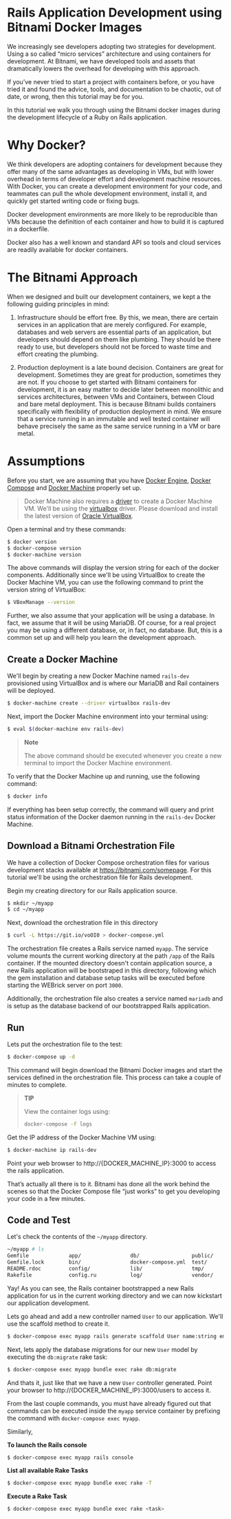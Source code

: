 # Rails Application Development using Bitnami Docker Images

We increasingly see developers adopting two strategies for development. Using a so called “micro services” architecture and using containers for development. At Bitnami, we have developed tools and assets that dramatically lowers the overhead for developing with this approach.

If you’ve never tried to start a project with containers before, or you have tried it and found the advice, tools, and documentation to be chaotic, out of date, or wrong, then this tutorial may be for you.

In this tutorial we walk you through using the Bitnami docker images during the development lifecycle of a Ruby on Rails application.

# Why Docker?

We think developers are adopting containers for development because they offer many of the same advantages as developing in VMs, but with lower overhead in terms of developer effort and development machine resources. With Docker, you can create a development environment for your code, and teammates can pull the whole development environment, install it, and quickly get started writing code or fixing bugs.

Docker development environments are more likely to be reproducible than VMs because the definition of each container and how to build it is captured in a dockerfile.

Docker also has a well known and standard API so tools and cloud services are readily available for docker containers.

# The Bitnami Approach

When we designed and built our development containers, we kept a the following guiding principles in mind:

1. Infrastructure should be effort free. By this, we mean, there are certain services in an application that are merely configured. For example, databases and web servers are essential parts of an application, but developers should depend on them like plumbing. They should be there ready to use, but developers should not be forced to waste time and effort creating the plumbing.

2. Production deployment is a late bound decision. Containers are great for development. Sometimes they are great for production, sometimes they are not. If you choose to get started with Bitnami containers for development, it is an easy matter to decide later between monolithic and services architectures, between VMs and Containers, between Cloud and bare metal deployment. This is because Bitnami builds containers specifically with flexibility of production deployment in mind. We ensure that a service running in an immutable and well tested container will behave precisely the same as the same service running in a VM or bare metal.

# Assumptions

Before you start, we are assuming that you have [Docker Engine](https://www.docker.com/products/docker-engine), [Docker Compose](https://www.docker.com/products/docker-compose) and [Docker Machine](https://www.docker.com/products/docker-machine) properly set up.

> Docker Machine also requires a [driver](https://docs.docker.com/machine/drivers/) to create a Docker Machine VM. We'll be using the [virtualbox](https://docs.docker.com/machine/drivers/virtualbox/) driver. Please download and install the latest version of [Oracle VirtualBox](https://www.virtualbox.org).

Open a terminal and try these commands:

```bash
$ docker version
$ docker-compose version
$ docker-machine version
```

The above commands will display the version string for each of the docker components. Additionally since we'll be using VirtualBox to create the Docker Machine VM, you can use the following command to print the version string of VirtualBox:

```bash
$ VBoxManage --version
```

Further, we also assume that your application will be using a database. In fact, we assume that it will be using MariaDB. Of course, for a real project you may be using a different database, or, in fact, no database. But, this is a common set up and will help you learn the development approach.

## Create a Docker Machine

We'll begin by creating a new Docker Machine named `rails-dev` provisioned using VirtualBox and is where our MariaDB and Rail containers will be deployed.

```bash
$ docker-machine create --driver virtualbox rails-dev
```

Next, import the Docker Machine environment into your terminal using:

```bash
$ eval $(docker-machine env rails-dev)
```

> **Note**
>
> The above command should be executed whenever you create a new terminal to import the Docker Machine environment.

To verify that the Docker Machine up and running, use the following command:

```bash
$ docker info
```

If everything has been setup correctly, the command will query and print status information of the Docker daemon running in the `rails-dev` Docker Machine.

## Download a Bitnami Orchestration File

We have a collection of Docker Compose orchestration files for various development stacks available at https://bitnami.com/somepage. For this tutorial we'll be using the orchestration file for Rails development.

Begin my creating directory for our Rails application source.

```bash
$ mkdir ~/myapp
$ cd ~/myapp
```

Next, download the orchestration file in this directory

```bash
$ curl -L https://git.io/voOI0 > docker-compose.yml
```

The orchestration file creates a Rails service named `myapp`. The service volume mounts the current working directory at the path `/app` of the Rails container. If the mounted directory doesn't contain application source, a new Rails application will be bootstraped in this directory, following which the gem installation and database setup tasks will be executed before starting the WEBrick server on port `3000`.

Additionally, the orchestration file also creates a service named `mariadb` and is setup as the database backend of our bootstrapped Rails application.

## Run

Lets put the orchestration file to the test:

```bash
$ docker-compose up -d
```

This command will begin download the Bitnami Docker images and start the services defined in the orchestration file. This process can take a couple of minutes to complete.

> **TIP**
>
> View the container logs using:
>
> ```bash
> docker-compose -f logs
> ```

Get the IP address of the Docker Machine VM using:

```bash
$ docker-machine ip rails-dev
```

Point your web browser to http://{DOCKER_MACHINE_IP}:3000 to access the rails application.

That’s actually all there is to it. Bitnami has done all the work behind the scenes so that the Docker Compose file “just works” to get you developing your code in a few minutes.

## Code and Test

Let's check the contents of the `~/myapp` directory.

```bash
~/myapp # ls
Gemfile             app/                db/                 public/
Gemfile.lock        bin/                docker-compose.yml  test/
README.rdoc         config/             lib/                tmp/
Rakefile            config.ru           log/                vendor/
```

Yay! As you can see, the Rails container bootstrapped a new Rails application for us in the current working directory and we can now kickstart our application development.

Lets go ahead and add a new controller named `User` to our application. We'll use the scaffold method to create it.

```bash
$ docker-compose exec myapp rails generate scaffold User name:string email:string
```

Next, lets apply the database migrations for our new `User` model by executing the `db:migrate` rake task:

```bash
$ docker-compose exec myapp bundle exec rake db:migrate
```

And thats it, just like that we have a new `User` controller generated. Point your browser to http://{DOCKER_MACHINE_IP}:3000/users to access it.

From the last couple commands, you must have already figured out that commands can be executed inside the `myapp` service container by prefixing the command with `docker-compose exec myapp`.

Similarly,

**To launch the Rails console**

```bash
$ docker-compose exec myapp rails console
```

**List all available Rake Tasks**

```bash
$ docker-compose exec myapp bundle exec rake -T
```

**Execute a Rake Task**

```bash
$ docker-compose exec myapp bundle exec rake <task>
```
